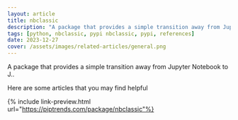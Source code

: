 ```yaml
---
layout: article
title: nbclassic
description: "A package that provides a simple transition away from Jupyter Notebook to J.."
tags: [python, nbclassic, pypi nbclassic, pypi, references]
date: 2023-12-27
cover: /assets/images/related-articles/general.png
---
```


A package that provides a simple transition away from Jupyter Notebook to J..

Here are some articles that you may find helpful

{% include link-preview.html url="https://piptrends.com/package/nbclassic"%}